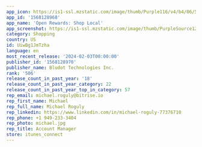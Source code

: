 ```yaml
---
app_icon: https://is1-ssl.mzstatic.com/image/thumb/Purple116/v4/b4/06/57/b406570f-3498-669d-befa-deb896ce4174/AppIcon-0-0-1x_U007emarketing-0-10-0-0-85-220.png/1024x1024bb.png
app_id: '1568128968'
app_name: 'Open Rewards: Shop Local'
app_screenshot: https://is1-ssl.mzstatic.com/image/thumb/PurpleSource126/v4/98/bc/7e/98bc7e1b-0656-0819-75d7-e29f87743653/285974fd-098b-472a-8bdf-cf8827530edd_App_Store_-_6.5.png/1284x2778bb.png
category: Shopping
country: US
id: UiwBg1JmTzha
language: en
most_recent_release: '2024-02-03T00:00:00'
publisher_id: '1568128970'
publisher_name: Bludot Technologies Inc.
rank: '506'
release_count_in_past_year: '18'
release_count_in_past_year_category: 22
release_count_in_past_year_top_in_category: 57
rep_email: michael.roguly@bitrise.io
rep_first_name: Michael
rep_full_name: Michael Roguly
rep_linkedin: https://www.linkedin.com/in/michael-roguly-77376710
rep_phone: +1 949-233-3404
rep_photo: michael.jpg
rep_title: Account Manager
store: itunes_connect
---
```

